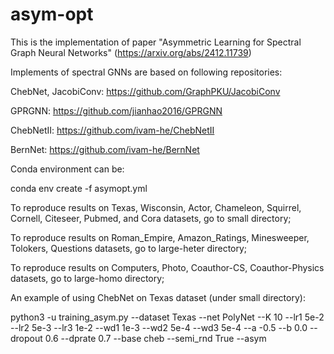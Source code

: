 # asym-opt

This is the implementation of paper "Asymmetric Learning for Spectral Graph Neural Networks" (https://arxiv.org/abs/2412.11739)

Implements of spectral GNNs are based on following repositories:

ChebNet, JacobiConv: https://github.com/GraphPKU/JacobiConv

GPRGNN: https://github.com/jianhao2016/GPRGNN

ChebNetII: https://github.com/ivam-he/ChebNetII

BernNet: https://github.com/ivam-he/BernNet



Conda environment can be:

conda env create -f asymopt.yml



To reproduce results on Texas, Wisconsin, Actor, Chameleon, Squirrel, Cornell, Citeseer, Pubmed, and Cora datasets, go to small directory;

To reproduce results on Roman_Empire, Amazon_Ratings, Minesweeper, Tolokers, Questions datasets, go to large-heter directory;

To reproduce results on Computers, Photo, Coauthor-CS, Coauthor-Physics datasets, go to large-homo directory;



An example of using ChebNet on Texas dataset (under small directory):

python3 -u training_asym.py --dataset Texas --net PolyNet --K 10 --lr1 5e-2 --lr2 5e-3 --lr3 1e-2 --wd1 1e-3 --wd2 5e-4 --wd3 5e-4 --a -0.5 --b 0.0 --dropout 0.6 --dprate 0.7 --base cheb --semi_rnd True --asym



